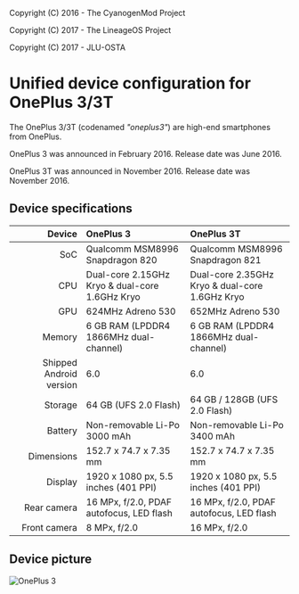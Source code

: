 Copyright (C) 2016 - The CyanogenMod Project

Copyright (C) 2017 - The LineageOS Project

Copyright (C) 2017 - JLU-OSTA

Unified device configuration for OnePlus 3/3T
==============

The OnePlus 3/3T (codenamed _"oneplus3"_) are high-end smartphones from OnePlus.

OnePlus 3 was announced in February 2016. Release date was June 2016.

OnePlus 3T was announced in November 2016. Release date was November 2016.

## Device specifications

| Device       | OnePlus 3                                       | OnePlus 3T                                      |
| -----------: | :---------------------------------------------- | :---------------------------------------------- |
| SoC          | Qualcomm MSM8996 Snapdragon 820                 | Qualcomm MSM8996 Snapdragon 821                 |
| CPU          | Dual-core 2.15GHz Kryo & dual-core 1.6GHz Kryo  | Dual-core 2.35GHz Kryo & dual-core 1.6GHz Kryo  |
| GPU          | 624MHz Adreno 530                               | 652MHz Adreno 530                               |
| Memory       | 6 GB RAM (LPDDR4 1866MHz dual-channel)          | 6 GB RAM (LPDDR4 1866MHz dual-channel)          |
| Shipped Android version | 6.0                                             | 6.0                                             |
| Storage      | 64 GB (UFS 2.0 Flash)                           | 64 GB / 128GB (UFS 2.0 Flash)                   |
| Battery      | Non-removable Li-Po 3000 mAh                    | Non-removable Li-Po 3400 mAh                    |
| Dimensions   | 152.7 x 74.7 x 7.35 mm                          | 152.7 x 74.7 x 7.35 mm                          |
| Display      | 1920 x 1080 px, 5.5 inches (401 PPI)            | 1920 x 1080 px, 5.5 inches (401 PPI)            |
| Rear camera  | 16 MPx, f/2.0, PDAF autofocus, LED flash                  | 16 MPx, f/2.0, PDAF autofocus, LED flash                  |
| Front camera | 8 MPx, f/2.0                                    | 16 MPx, f/2.0                                   |

## Device picture

![OnePlus 3](https://content.oneplus.net/skin/frontend/oneplus2015/default/images/oneplus3/oxygenos/parameter.png "OnePlus 3 in grey")
